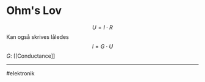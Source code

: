 # Ohm's Lov
$$U = I \cdot R$$
Kan også skrives låledes
$$I = G \cdot U$$
$G$: [[Conductance]]

---
#elektronik  